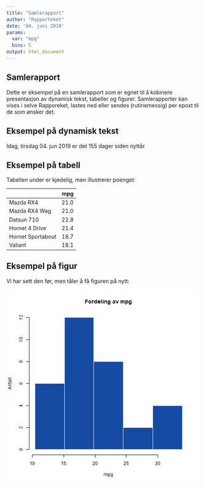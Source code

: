 ```yaml
---
title: "Samlerapport"
author: "Rapporteket"
date: '04. juni 2019'
params:
  var: "mpg"
  bins: 5
output: html_document
---
```





## Samlerapport
Dette er eksempel på en samlerapport som er egnet til å kobinere presentasjon
av dynamisk tekst, tabeller og figurer. Samlerapporter kan vises i selve
Rapporeket, lastes ned eller sendes (rutinemessig) per epost til de som ønsker
det.


## Eksempel på dynamisk tekst
Idag, tirsdag 04. jun 2019 er det
155 dager siden nyttår


## Eksempel på tabell
Tabellen under er kjedelig, men illustrerer poenget:

<table class="table table-striped table-hover table-condensed" style="margin-left: auto; margin-right: auto;">
 <thead>
  <tr>
   <th style="text-align:left;">   </th>
   <th style="text-align:right;"> mpg </th>
  </tr>
 </thead>
<tbody>
  <tr>
   <td style="text-align:left;"> Mazda RX4 </td>
   <td style="text-align:right;"> 21.0 </td>
  </tr>
  <tr>
   <td style="text-align:left;"> Mazda RX4 Wag </td>
   <td style="text-align:right;"> 21.0 </td>
  </tr>
  <tr>
   <td style="text-align:left;"> Datsun 710 </td>
   <td style="text-align:right;"> 22.8 </td>
  </tr>
  <tr>
   <td style="text-align:left;"> Hornet 4 Drive </td>
   <td style="text-align:right;"> 21.4 </td>
  </tr>
  <tr>
   <td style="text-align:left;"> Hornet Sportabout </td>
   <td style="text-align:right;"> 18.7 </td>
  </tr>
  <tr>
   <td style="text-align:left;"> Valiant </td>
   <td style="text-align:right;"> 18.1 </td>
  </tr>
</tbody>
</table>


## Eksempel på figur
Vi har sett den før, men tåler å få figuren på nytt:

![plot of chunk eksFig](figure/eksFig-1.png)
